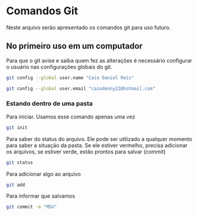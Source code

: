 # Comandos Git 
Neste arquivo serão apresentado os comandos git para uso futuro.

## No primeiro uso em um computador 
Para que o git avise e saiba quem fez as alterações é necessário configurar o usuário nas configurações globais do git.
```bash 
git config --global user.name "Caio Daniel Reis"

git config --global user.email "caiodenny22@hotmail.com"
```
### Estando dentro de uma pasta
Para iniciar. Usamos esse comando apenas uma vez 
```bash 
git init 
```
Para saber do status do arquivo. Ele pode ser utilizado a qualquer momento para saber a situação da pasta.
Se ele estiver vermelho, precisa adicionar os arquivos, se estiver verde, estão prontos para salvar (commit)
```bash
git status 
```
Para adicionar algo ao arquivo 
```bash
git add 
```
Para informar que salvamos
```bash
git commit -m "MSG"
```